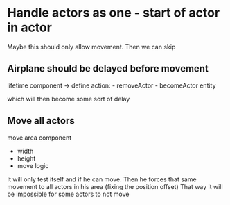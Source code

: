 
# Handle actors as one - start of actor in actor

Maybe this should only allow movement. Then we can skip

## Airplane should be delayed before movement
lifetime component ->
    define action:
        - removeActor
        - becomeActor entity
        
which will then become some sort of delay



## Move all actors

move area component
- width
- height
- move logic

It will only test itself and if he can move. Then he forces that same movement to all actors in his area (fixing the position offset)
That way it will be impossible for some actors to not move
